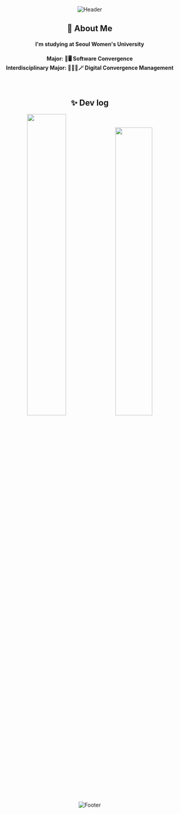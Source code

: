 <div align=center>
  
  ![Header](https://capsule-render.vercel.app/api?type=waving&color=0:E55D87,100:5FC3E4&height=200&section=header&text=Jieun%20Choi's%20github&fontSize=50&fontAlignY=40&fontColor=FFFFFF&animation=fadeIn)
  <br/>

  ## 🌱 About Me 
  <h4> I'm studying at Seoul Women's University </h4>
  <h4> Major: 📱🖥️ Software Convergence <br/> Interdisciplinary Major: 👩🏻‍💼🪄 Digital Convergence Management</h4>
  <br/>
  
  ## ✨ Dev log
  <img src="https://github-readme-stats.vercel.app/api?username=cje172&show_icons=true&icon_color=fff&bg_color=30,e96443,904e95&title_color=fff&text_color=fff" width=45% />

  <img src="https://github-readme-stats.vercel.app/api/top-langs/?username=cje172&exclude_repo=Unity_ShootingGame&layout=compact&theme=dark" width=44% />
  <br/><br/><br/>
  
  
  <!--
  ![Velog's GitHub stats](https://velog-readme-stats.vercel.app/api?name=cje172)
  <br/>
  -->
  ![Footer](https://capsule-render.vercel.app/api?type=waving&color=0:E55D87,100:5FC3E4&height=200&section=footer)
</div>

<!--
![Top Langs](https://github-readme-stats.vercel.app/api/top-langs/?username=cje172&bg_color=30,e96443,904e95&title_color=fff&text_color=fff)
<br/>
-->

<!--
**cje172/cje172** is a ✨ _special_ ✨ repository because its `README.md` (this file) appears on your GitHub profile.

Here are some ideas to get you started:

- 🔭 I’m currently working on ...
- 🌱 I’m currently learning ...
- 👯 I’m looking to collaborate on ...
- 🤔 I’m looking for help with ...
- 💬 Ask me about ...
- 📫 How to reach me: ...
- 😄 Pronouns: ...
- ⚡ Fun fact: ...
-->
